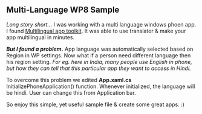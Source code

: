 ## Multi-Language WP8 Sample
*Long story short...*
I was working with a multi language windows phoen app. I found [Multilingual app toolkit](https://dev.windows.com/en-us/develop/multilingual-app-toolkit "Multilingual app toolkit"). It was able to use translator & make your app multilingual in minutes. 

_**But I found a problem.**_ App language was automatically selected based on Region in WP settings. Now what if a person need different language then his region setting. _For eg. here in India, many people use English in phone, but how they can tell that this particular app they want to access in Hindi._

To overcome this problem we edited **App.xaml.cs** InitializePhoneApplication() function. Whenever initialized, the language will be hindi. User can change this from Application bar.

So enjoy this simple, yet useful sample file & create some great apps. :)